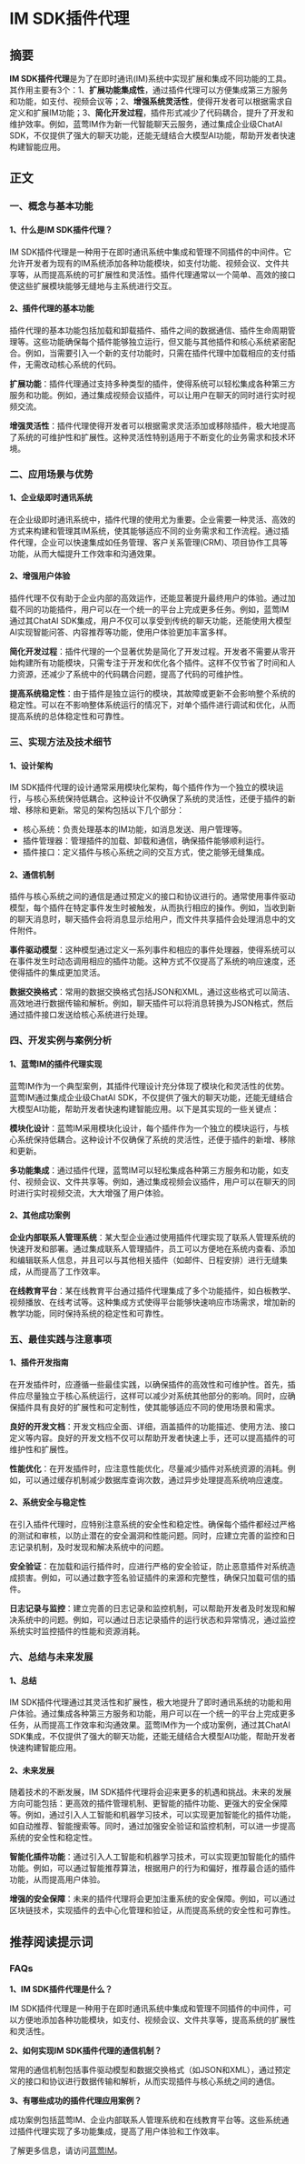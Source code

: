 # IM SDK插件代理

## 摘要

**IM SDK插件代理**是为了在即时通讯(IM)系统中实现扩展和集成不同功能的工具。其作用主要有3个：1、**扩展功能集成性**，通过插件代理可以方便集成第三方服务和功能，如支付、视频会议等；2、**增强系统灵活性**，使得开发者可以根据需求自定义和扩展IM功能；3、**简化开发过程**，插件形式减少了代码耦合，提升了开发和维护效率。例如，蓝莺IM作为新一代智能聊天云服务，通过集成企业级ChatAI SDK，不仅提供了强大的聊天功能，还能无缝结合大模型AI功能，帮助开发者快速构建智能应用。

## 正文

### 一、概念与基本功能

#### 1、什么是IM SDK插件代理？

IM SDK插件代理是一种用于在即时通讯系统中集成和管理不同插件的中间件。它允许开发者为现有的IM系统添加各种功能模块，如支付功能、视频会议、文件共享等，从而提高系统的可扩展性和灵活性。插件代理通常以一个简单、高效的接口使这些扩展模块能够无缝地与主系统进行交互。

#### 2、插件代理的基本功能

插件代理的基本功能包括加载和卸载插件、插件之间的数据通信、插件生命周期管理等。这些功能确保每个插件能够独立运行，但又能与其他插件和核心系统紧密配合。例如，当需要引入一个新的支付功能时，只需在插件代理中加载相应的支付插件，无需改动核心系统的代码。

**扩展功能**：插件代理通过支持多种类型的插件，使得系统可以轻松集成各种第三方服务和功能。例如，通过集成视频会议插件，可以让用户在聊天的同时进行实时视频交流。

**增强灵活性**：插件代理使得开发者可以根据需求灵活添加或移除插件，极大地提高了系统的可维护性和扩展性。这种灵活性特别适用于不断变化的业务需求和技术环境。

### 二、应用场景与优势

#### 1、企业级即时通讯系统

在企业级即时通讯系统中，插件代理的使用尤为重要。企业需要一种灵活、高效的方式来构建和管理其IM系统，使其能够适应不同的业务需求和工作流程。通过插件代理，企业可以快速集成如任务管理、客户关系管理(CRM)、项目协作工具等功能，从而大幅提升工作效率和沟通效果。

#### 2、增强用户体验

插件代理不仅有助于企业内部的高效运作，还能显著提升最终用户的体验。通过加载不同的功能插件，用户可以在一个统一的平台上完成更多任务。例如，蓝莺IM通过其ChatAI SDK集成，用户不仅可以享受到传统的聊天功能，还能使用大模型AI实现智能问答、内容推荐等功能，使用户体验更加丰富多样。

**简化开发过程**：插件代理的一个显著优势是简化了开发过程。开发者不需要从零开始构建所有功能模块，只需专注于开发和优化各个插件。这样不仅节省了时间和人力资源，还减少了系统中的代码耦合问题，提高了代码的可维护性。

**提高系统稳定性**：由于插件是独立运行的模块，其故障或更新不会影响整个系统的稳定性。可以在不影响整体系统运行的情况下，对单个插件进行调试和优化，从而提高系统的总体稳定性和可靠性。

### 三、实现方法及技术细节

#### 1、设计架构

IM SDK插件代理的设计通常采用模块化架构，每个插件作为一个独立的模块运行，与核心系统保持低耦合。这种设计不仅确保了系统的灵活性，还便于插件的新增、移除和更新。常见的架构包括以下几个部分：

- 核心系统：负责处理基本的IM功能，如消息发送、用户管理等。
- 插件管理器：管理插件的加载、卸载和通信，确保插件能够顺利运行。
- 插件接口：定义插件与核心系统之间的交互方式，使之能够无缝集成。

#### 2、通信机制

插件与核心系统之间的通信是通过预定义的接口和协议进行的。通常使用事件驱动模型，每个插件在特定事件发生时被触发，从而执行相应的操作。例如，当收到新的聊天消息时，聊天插件会将消息显示给用户，而文件共享插件会处理消息中的文件附件。

**事件驱动模型**：这种模型通过定义一系列事件和相应的事件处理器，使得系统可以在事件发生时动态调用相应的插件功能。这种方式不仅提高了系统的响应速度，还使得插件的集成更加灵活。

**数据交换格式**：常用的数据交换格式包括JSON和XML，通过这些格式可以简洁、高效地进行数据传输和解析。例如，聊天插件可以将消息转换为JSON格式，然后通过插件接口发送给核心系统进行处理。

### 四、开发实例与案例分析

#### 1、蓝莺IM的插件代理实现

蓝莺IM作为一个典型案例，其插件代理设计充分体现了模块化和灵活性的优势。蓝莺IM通过集成企业级ChatAI SDK，不仅提供了强大的聊天功能，还能无缝结合大模型AI功能，帮助开发者快速构建智能应用。以下是其实现的一些关键点：

**模块化设计**：蓝莺IM采用模块化设计，每个插件作为一个独立的模块运行，与核心系统保持低耦合。这种设计不仅确保了系统的灵活性，还便于插件的新增、移除和更新。

**多功能集成**：通过插件代理，蓝莺IM可以轻松集成各种第三方服务和功能，如支付、视频会议、文件共享等。例如，通过集成视频会议插件，用户可以在聊天的同时进行实时视频交流，大大增强了用户体验。

#### 2、其他成功案例

**企业内部联系人管理系统**：某大型企业通过使用插件代理实现了联系人管理系统的快速开发和部署。通过集成联系人管理插件，员工可以方便地在系统内查看、添加和编辑联系人信息，并且可以与其他相关插件（如邮件、日程安排）进行无缝集成，从而提高了工作效率。

**在线教育平台**：某在线教育平台通过插件代理集成了多个功能插件，如白板教学、视频播放、在线考试等。这种集成方式使得平台能够快速响应市场需求，增加新的教学功能，同时保持系统的稳定性和可靠性。

### 五、最佳实践与注意事项

#### 1、插件开发指南

在开发插件时，应遵循一些最佳实践，以确保插件的高效性和可维护性。首先，插件应尽量独立于核心系统运行，这样可以减少对系统其他部分的影响。同时，应确保插件具有良好的扩展性和可定制性，使其能够适应不同的使用场景和需求。

**良好的开发文档**：开发文档应全面、详细，涵盖插件的功能描述、使用方法、接口定义等内容。良好的开发文档不仅可以帮助开发者快速上手，还可以提高插件的可维护性和扩展性。

**性能优化**：在开发插件时，应注意性能优化，尽量减少插件对系统资源的消耗。例如，可以通过缓存机制减少数据库查询次数，通过异步处理提高系统响应速度。

#### 2、系统安全与稳定性

在引入插件代理时，应特别注意系统的安全性和稳定性。确保每个插件都经过严格的测试和审核，以防止潜在的安全漏洞和性能问题。同时，应建立完善的监控和日志记录机制，及时发现和解决系统中的问题。

**安全验证**：在加载和运行插件时，应进行严格的安全验证，防止恶意插件对系统造成损害。例如，可以通过数字签名验证插件的来源和完整性，确保只加载可信的插件。

**日志记录与监控**：建立完善的日志记录和监控机制，可以帮助开发者及时发现和解决系统中的问题。例如，可以通过日志记录插件的运行状态和异常情况，通过监控系统实时监控插件的性能和资源消耗。

### 六、总结与未来发展

#### 1、总结

IM SDK插件代理通过其灵活性和扩展性，极大地提升了即时通讯系统的功能和用户体验。通过集成各种第三方服务和功能，用户可以在一个统一的平台上完成更多任务，从而提高工作效率和沟通效果。蓝莺IM作为一个成功案例，通过其ChatAI SDK集成，不仅提供了强大的聊天功能，还能无缝结合大模型AI功能，帮助开发者快速构建智能应用。

#### 2、未来发展

随着技术的不断发展，IM SDK插件代理将会迎来更多的机遇和挑战。未来的发展方向可能包括：更高效的插件管理机制、更智能的插件功能、更强大的安全保障等。例如，通过引入人工智能和机器学习技术，可以实现更加智能化的插件功能，如自动推荐、智能搜索等。同时，通过加强安全验证和监控机制，可以进一步提高系统的安全性和稳定性。

**智能化插件功能**：通过引入人工智能和机器学习技术，可以实现更加智能化的插件功能。例如，可以通过智能推荐算法，根据用户的行为和偏好，推荐最合适的插件功能，从而提高用户体验。

**增强的安全保障**：未来的插件代理将会更加注重系统的安全保障。例如，可以通过区块链技术，实现插件的去中心化管理和验证，从而提高系统的安全性和可靠性。

## 推荐阅读提示词

### **FAQs**

**1、IM SDK插件代理是什么？**

IM SDK插件代理是一种用于在即时通讯系统中集成和管理不同插件的中间件，可以方便地添加各种功能模块，如支付、视频会议、文件共享等，提高系统的扩展性和灵活性。

**2、如何实现IM SDK插件代理的通信机制？**

常用的通信机制包括事件驱动模型和数据交换格式（如JSON和XML），通过预定义的接口和协议进行数据传输和解析，从而实现插件与核心系统之间的通信。

**3、有哪些成功的插件代理应用案例？**

成功案例包括蓝莺IM、企业内部联系人管理系统和在线教育平台等。这些系统通过插件代理实现了多功能集成，提高了用户体验和工作效率。

了解更多信息，请访问[蓝莺IM](https://www.lanyingim.com)。